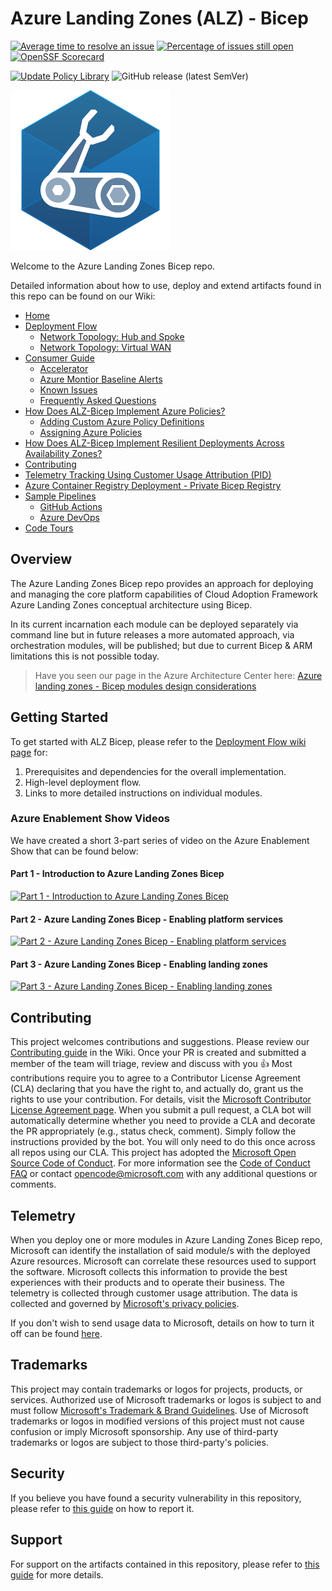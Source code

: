 # Azure Landing Zones (ALZ) - Bicep

[![Average time to resolve an issue](http://isitmaintained.com/badge/resolution/azure/alz-bicep.svg)](http://isitmaintained.com/project/azure/alz-bicep "Average time to resolve an issue")
[![Percentage of issues still open](http://isitmaintained.com/badge/open/azure/alz-bicep.svg)](http://isitmaintained.com/project/azure/alz-bicep "Percentage of issues still open")
[![OpenSSF Scorecard](https://api.scorecard.dev/projects/github.com/Azure/ALZ-Bicep/badge)](https://scorecard.dev/viewer/?uri=github.com/Azure/ALZ-Bicep)

[![Update Policy Library](https://github.com/Azure/ALZ-Bicep/actions/workflows/update-policy.yml/badge.svg?branch=main)](https://github.com/Azure/ALZ-Bicep/actions/workflows/update-policy.yml)
![GitHub release (latest SemVer)](https://img.shields.io/github/v/release/Azure/ALZ-Bicep?style=flat&logo=github)

![Bicep Logo](docs/wiki/media/bicep-logo.png)

Welcome to the Azure Landing Zones Bicep repo.

Detailed information about how to use, deploy and extend artifacts found in this repo can be found on our Wiki:

- [Home][wiki_home]
- [Deployment Flow][wiki_deployment_flow]
  - [Network Topology: Hub and Spoke][wiki_deployment_flow_hs]
  - [Network Topology: Virtual WAN][wiki_deployment_flow_vwan]
- [Consumer Guide][wiki_consumer_guide]
  - [Accelerator][wiki_accelerator]
  - [Azure Montior Baseline Alerts][wiki_amba]
  - [Known Issues][wiki_known_issues]
  - [Frequently Asked Questions][wiki_faq]
- [How Does ALZ-Bicep Implement Azure Policies?][wiki_policy_deep_dive]
  - [Adding Custom Azure Policy Definitions][wiki_policy_defs]
  - [Assigning Azure Policies][wiki_policy_assignments]
- [How Does ALZ-Bicep Implement Resilient Deployments Across Availability Zones?][wiki_resiliency]
- [Contributing][wiki_contributing]
- [Telemetry Tracking Using Customer Usage Attribution (PID)][wiki_cuaid]
- [Azure Container Registry Deployment - Private Bicep Registry][wiki_acrdeploy]
- [Sample Pipelines][wiki_pipelines]
  - [GitHub Actions][wiki_pipelines_gh]
  - [Azure DevOps][wiki_pipelines_ado]
- [Code Tours][code_tours]

## Overview

The Azure Landing Zones Bicep repo provides an approach for deploying and managing the core platform capabilities of Cloud Adoption Framework Azure Landing Zones conceptual architecture using Bicep.

In its current incarnation each module can be deployed separately via command line but in future releases a more automated approach, via orchestration modules, will be published; but due to current Bicep & ARM limitations this is not possible today.

> Have you seen our page in the Azure Architecture Center here: [Azure landing zones - Bicep modules design considerations][aac_article]

## Getting Started

To get started with ALZ Bicep, please refer to the [Deployment Flow wiki page][wiki_deployment_flow] for:

1. Prerequisites and dependencies for the overall implementation.
2. High-level deployment flow.
3. Links to more detailed instructions on individual modules.

### Azure Enablement Show Videos

We have created a short 3-part series of video on the Azure Enablement Show that can be found below:

<!-- markdownlint-disable -->
#### Part 1 - Introduction to Azure Landing Zones Bicep

[![Part 1 - Introduction to Azure Landing Zones Bicep](https://img.youtube.com/vi/-pZNrH1GOxs/hqdefault.jpg)](https://aka.ms/azenable/94)

#### Part 2 - Azure Landing Zones Bicep - Enabling platform services

[![Part 2 - Azure Landing Zones Bicep - Enabling platform services](https://img.youtube.com/vi/FNT0ZtUxYKQ/hqdefault.jpg)](https://aka.ms/azenable/95)

#### Part 3 - Azure Landing Zones Bicep - Enabling landing zones

[![Part 3 - Azure Landing Zones Bicep - Enabling landing zones](https://img.youtube.com/vi/cZ7IN3zGbyM/hqdefault.jpg)](https://aka.ms/azenable/96)
<!-- markdownlint-restore -->
## Contributing

This project welcomes contributions and suggestions. Please review our [Contributing guide][wiki_contributing] in the Wiki. Once your PR is created and submitted a member of the team will triage, review and discuss with you 👍
Most contributions require you to agree to a
Contributor License Agreement (CLA) declaring that you have the right to, and actually do, grant us
the rights to use your contribution. For details, visit the [Microsoft Contributor License Agreement page](https://opensource.microsoft.com/cla/).
When you submit a pull request, a CLA bot will automatically determine whether you need to provide
a CLA and decorate the PR appropriately (e.g., status check, comment). Simply follow the instructions
provided by the bot. You will only need to do this once across all repos using our CLA.
This project has adopted the [Microsoft Open Source Code of Conduct](https://opensource.microsoft.com/codeofconduct/).
For more information see the [Code of Conduct FAQ](https://opensource.microsoft.com/codeofconduct/faq/) or
contact [opencode@microsoft.com](mailto:opencode@microsoft.com) with any additional questions or comments.

## Telemetry

When you deploy one or more modules in Azure Landing Zones Bicep repo, Microsoft can identify the installation of said module/s with the deployed Azure resources. Microsoft can correlate these resources used to support the software. Microsoft collects this information to provide the best experiences with their products and to operate their business. The telemetry is collected through customer usage attribution. The data is collected and governed by [Microsoft's privacy policies](https://www.microsoft.com/trustcenter).

If you don't wish to send usage data to Microsoft, details on how to turn it off can be found [here][wiki_cuaid].

## Trademarks

This project may contain trademarks or logos for projects, products, or services. Authorized use of Microsoft
trademarks or logos is subject to and must follow
[Microsoft's Trademark & Brand Guidelines](https://www.microsoft.com/legal/intellectualproperty/trademarks/usage/general).
Use of Microsoft trademarks or logos in modified versions of this project must not cause confusion or imply Microsoft sponsorship.
Any use of third-party trademarks or logos are subject to those third-party's policies.

## Security

If you believe you have found a security vulnerability in this repository, please refer to [this guide][vulnerability_reporting] on how to report it.

## Support

For support on the artifacts contained in this repository, please refer to [this guide][support_statement] for more details.

 [//]: # (************************)
 [//]: # (INSERT LINK LABELS BELOW)
 [//]: # (************************)

[wiki_home]:                                  https://github.com/Azure/ALZ-Bicep/wiki/home "Wiki - Home"
[wiki_deployment_flow]:                            https://github.com/Azure/ALZ-Bicep/wiki/DeploymentFlow "Wiki - Deployment Flow"
[wiki_deployment_flow_hs]:                            https://github.com/Azure/ALZ-Bicep/wiki/DeploymentFlowHS "Wiki - Deployment Flow - Hub and Spoke"
[wiki_deployment_flow_vwan]:                            https://github.com/Azure/ALZ-Bicep/wiki/DeploymentFlowVWAN "Wiki - Deployment Flow - Virtual WAN"
[wiki_consumer_guide]:                          https://github.com/Azure/ALZ-Bicep/wiki/ConsumerGuide "Wiki - Consumer Guide"
[wiki_policy_deep_dive]:                        https://github.com/Azure/ALZ-Bicep/wiki/PolicyDeepDive "Wiki - Policy Deep Dive"
[wiki_policy_defs]:                        https://github.com/Azure/ALZ-Bicep/wiki/AddingPolicyDefs "Wiki - Policy Definitions"
[wiki_policy_assignments]:                        https://github.com/Azure/ALZ-Bicep/wiki/AssigningPolicies "Wiki - Policy Assignments"
[wiki_resiliency]:                            https://github.com/Azure/ALZ-Bicep/wiki/Resiliency "Wiki - Resiliency"
[wiki_contributing]:                          https://github.com/Azure/ALZ-Bicep/wiki/Contributing "Wiki - Contributing"
[wiki_accelerator]:                          <https://github.com/Azure/ALZ-Bicep/wiki/Accelerator> "Wiki - Accelerator"
[wiki_amba]:                            <https://github.com/Azure/ALZ-Bicep/wiki/AzureMonitorBaselineAlerts> "Wiki - AMBA"
[wiki_known_issues]:                          <https://github.com/Azure/ALZ-Bicep/wiki/KnownIssues> "Wiki - Known Issues"
[wiki_faq]:                          <https://github.com/Azure/ALZ-Bicep/wiki/FAQ> "Wiki - FAQs"
[wiki_cuaid]:                          <https://github.com/Azure/ALZ-Bicep/wiki/CustomerUsage> "Wiki - Telemetry Usage ID"
[wiki_acrdeploy]:                          <https://github.com/Azure/ALZ-Bicep/wiki/ACRDeployment> "Wiki - Private Bicep Registry"
[vulnerability_reporting]:                          <https://github.com/Azure/ALZ-Bicep/blob/main/SECURITY.md> "Vulnerability reporting"
[support_statement]:                          <https://github.com/Azure/ALZ-Bicep/blob/main/SUPPORT.md> "Microsoft Support Policy"
[wiki_pipelines]:                          <https://github.com/Azure/ALZ-Bicep/wiki/PipelinesOverview> "Wiki - Sample Pipelines"
[wiki_pipelines_gh]:                          <https://github.com/Azure/ALZ-Bicep/wiki/PipelinesGitHub> "Wiki - Sample Pipelines - GitHub Actions"
[wiki_pipelines_ado]:                          <https://github.com/Azure/ALZ-Bicep/wiki/PipelinesADO> "Wiki - Sample Pipelines - Azure DevOps"
[code_tours]:                                   <https://github.com/Azure/ALZ-Bicep/wiki/CodeTour> "Wiki - Code tours"
[aac_article]:                                  <https://learn.microsoft.com/azure/architecture/landing-zones/bicep/landing-zone-bicep> "Azure Architecture Center - Azure landing zones - Bicep modules design considerations"

